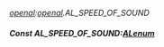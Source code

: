_[openal](../../modules/openal/openal-module.md):[openal](../../modules/openal/openal-module.md).AL\_SPEED\_OF\_SOUND_
##### Const AL\_SPEED\_OF\_SOUND:[ALenum](../../modules/openal/openal-alenum.md)
